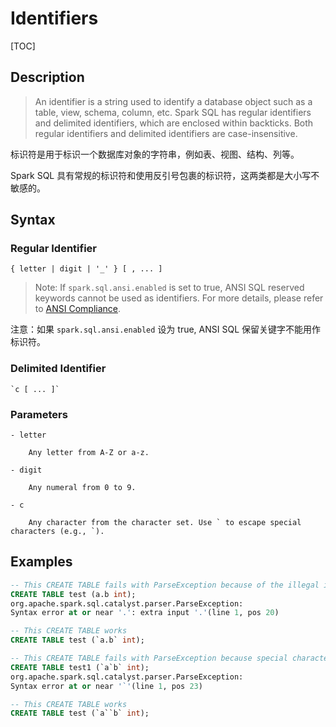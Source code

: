 # Identifiers

[TOC]

## Description

> An identifier is a string used to identify a database object such as a table, view, schema, column, etc. Spark SQL has regular identifiers and delimited identifiers, which are enclosed within backticks. Both regular identifiers and delimited identifiers are case-insensitive.

标识符是用于标识一个数据库对象的字符串，例如表、视图、结构、列等。

Spark SQL 具有常规的标识符和使用反引号包裹的标识符，这两类都是大小写不敏感的。

## Syntax
### Regular Identifier

	{ letter | digit | '_' } [ , ... ]

> Note: If `spark.sql.ansi.enabled` is set to true, ANSI SQL reserved keywords cannot be used as identifiers. For more details, please refer to [ANSI Compliance](https://spark.apache.org/docs/3.3.2/sql-ref-ansi-compliance.html).

注意：如果 `spark.sql.ansi.enabled` 设为 true, ANSI SQL 保留关键字不能用作标识符。

### Delimited Identifier

	`c [ ... ]`

### Parameters

```
- letter

	Any letter from A-Z or a-z.

- digit

	Any numeral from 0 to 9.

- c

	Any character from the character set. Use ` to escape special characters (e.g., `).
```

## Examples

```sql
-- This CREATE TABLE fails with ParseException because of the illegal identifier name a.b
CREATE TABLE test (a.b int);
org.apache.spark.sql.catalyst.parser.ParseException:
Syntax error at or near '.': extra input '.'(line 1, pos 20)

-- This CREATE TABLE works
CREATE TABLE test (`a.b` int);

-- This CREATE TABLE fails with ParseException because special character ` is not escaped
CREATE TABLE test1 (`a`b` int);
org.apache.spark.sql.catalyst.parser.ParseException:
Syntax error at or near '`'(line 1, pos 23)

-- This CREATE TABLE works
CREATE TABLE test (`a``b` int);
```